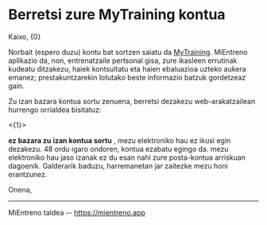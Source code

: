 # Berretsi zure MyTraining kontua

Kaixo, {0}

Norbait (espero duzu) kontu bat sortzen saiatu da [MyTraining](https://mientreno.app). MiEntreno aplikazio da, non, entrenatzaile pertsonal gisa, zure ikasleen errutinak kudeatu ditzakezu, haiek kontsultatu eta haien ebaluazioa uzteko aukera emanez; prestakuntzarekin lotutako beste informazio batzuk gordetzeaz gain.

Zu izan bazara kontua sortu zenuena, berretsi dezakezu web-arakatzailean hurrengo orrialdea bisitatuz:

<{1}>

**ez bazara zu izan kontua sortu** , mezu elektroniko hau ez ikusi egin dezakezu. 48 ordu igaro ondoren, kontua ezabatu egingo da. mezu elektroniko hau jaso izanak ez du esan nahi zure posta-kontua arriskuan dagoenik. Galderarik baduzu, harremanetan jar zaitezke mezu honi erantzunez.

Onena,

---

MiEntreno taldea -- <https://mientreno.app>
